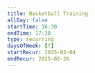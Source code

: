 ```yaml
---
title: Basketball Training
allDay: false
startTime: 16:30
endTime: 17:30
type: recurring
daysOfWeek: [T]
startRecur: 2025-02-04
endRecur: 2025-02-26
---
```

